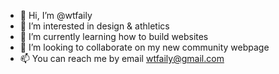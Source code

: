 - 👋 Hi, I’m @wtfaily
- 👀 I’m interested in design & athletics
- 🌱 I’m currently learning how to build websites
- 💞️ I’m looking to collaborate on my new community webpage
- 📫 You can reach me by email wtfaily@gmail.com

<!---
wtfaily/wtfaily is a ✨ special ✨ repository because its `README.md` (this file) appears on your GitHub profile.
You can click the Preview link to take a look at your changes.
--->
